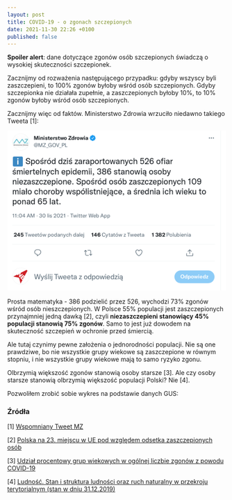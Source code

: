 ```yaml
---
layout: post 
title: COVID-19 - o zgonach szczepionych
date: 2021-11-30 22:26 +0100
published: false
---
```


**Spoiler alert**: dane dotyczące zgonów osób szczepionych świadczą o wysokiej skuteczności szczepionek.

Zacznijmy od rozważenia następującego przypadku: gdyby wszyscy byli zaszczepieni, to 100% zgonów byłoby wśród osób szczepionych. Gdyby szczepionka nie działała zupełnie, a zaszczepionych byłoby 10%, to 10% zgonów byłoby wśród osób szczepionych.

Zacznijmy więc od faktów. Ministerstwo Zdrowia wrzuciło niedawno takiego Tweeta [1]:

![Spośród dziś zaraportowanych 526 ofiar śmiertelnych epidemii, 386 stanowią osoby niezaszczepione. Spośród osób zaszczepionych 109 miało choroby współistniejące, a średnia ich wieku to ponad 65 lat.](../assets/covid-19-part-1/mz-zgony-a-szczepienia.png)

Prosta matematyka - 386 podzielić przez 526, wychodzi 73% zgonów wśród osób nieszczepionych. W Polsce 55% populacji jest zaszczepionych przynajmniej jedną dawką [2], czyli **niezaszczepieni stanowiący 45% populacji stanowią 75% zgonów**. Samo to jest już dowodem na skuteczność szczepień w ochronie przed śmiercią.

Ale tutaj czynimy pewne założenia o jednorodności populacji. Nie są one prawdziwe, bo nie wszystkie grupy wiekowe są zaszczepione w równym stopniu, i nie wszystkie grupy wiekowe mają to samo ryzyko zgonu.

Olbrzymią większość zgonów stanowią osoby starsze [3]. Ale czy osoby starsze stanowią olbrzymią większość populacji Polski? Nie [4].

Pozwoliłem zrobić sobie wykres na podstawie danych GUS:

### Źródła

[1] [Wspomniany Tweet MZ](https://twitter.com/MZ_GOV_PL/status/1465622880134254595)

[2] [Polska na 23. miejscu w UE pod względem odsetka zaszczepionych osób](https://300gospodarka.pl/wykres-dnia/polska-miejsce-w-europie-szczepienia-covid-19)

[3] [Udział procentowy grup wiekowych w ogólnej liczbie zgonów z powodu COVID-19](https://www.gov.pl/web/gis/udzial-procentowy-grup-wiekowych-w-ogolnej-liczbie-zgonow-z-powodu-covid-19)

[4] [Ludność. Stan i struktura ludności oraz ruch naturalny w przekroju terytorialnym (stan w dniu 31.12.2019)](https://stat.gov.pl/obszary-tematyczne/ludnosc/ludnosc/ludnosc-stan-i-struktura-ludnosci-oraz-ruch-naturalny-w-przekroju-terytorialnym-stan-w-dniu-31-12-2019,6,27.html)
